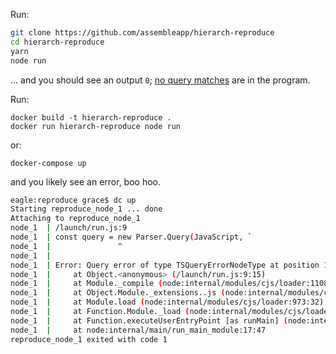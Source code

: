 Run:

```bash
git clone https://github.com/assembleapp/hierarch-reproduce
cd hierarch-reproduce
yarn
node run
```

... and you should see an output `0`;
[no query matches] are in the program.

[no query matches]: https://github.com/assembleapp/hierarch-reproduce/blob/main/run.js#L9

Run:

```
docker build -t hierarch-reproduce .
docker run hierarch-reproduce node run
```

or:

```
docker-compose up
```

and you likely see an error, boo hoo.

```bash
eagle:reproduce grace$ dc up
Starting reproduce_node_1 ... done
Attaching to reproduce_node_1
node_1  | /launch/run.js:9
node_1  | const query = new Parser.Query(JavaScript, `
node_1  |               ^
node_1  | 
node_1  | Error: Query error of type TSQueryErrorNodeType at position 1
node_1  |     at Object.<anonymous> (/launch/run.js:9:15)
node_1  |     at Module._compile (node:internal/modules/cjs/loader:1108:14)
node_1  |     at Object.Module._extensions..js (node:internal/modules/cjs/loader:1137:10)
node_1  |     at Module.load (node:internal/modules/cjs/loader:973:32)
node_1  |     at Function.Module._load (node:internal/modules/cjs/loader:813:14)
node_1  |     at Function.executeUserEntryPoint [as runMain] (node:internal/modules/run_main:76:12)
node_1  |     at node:internal/main/run_main_module:17:47
reproduce_node_1 exited with code 1
```
